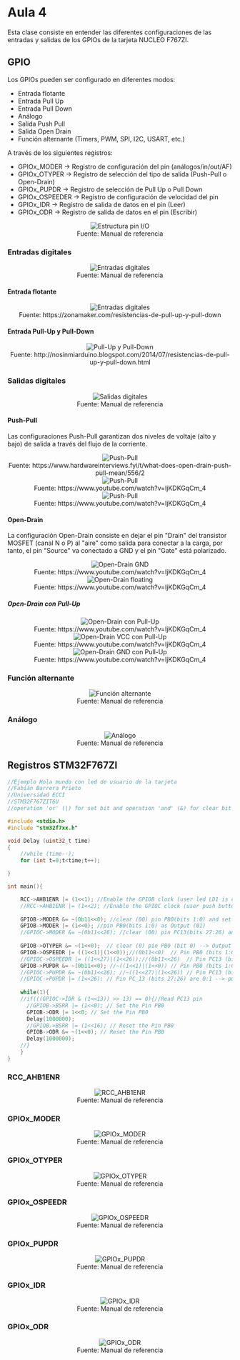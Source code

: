 <h1>Aula 4</h1>

Esta clase consiste en entender las diferentes configuraciones de las entradas y salidas de los GPIOs de la tarjeta NUCLEO F767ZI.

<h2>GPIO</h2>

Los GPIOs pueden ser configurado en diferentes modos:

- Entrada flotante
- Entrada Pull Up
- Entrada Pull Down
- Análogo
- Salida Push Pull
- Salida Open Drain
- Función alternante (Timers, PWM, SPI, I2C, USART, etc.)

A través de los siguientes registros: 

- GPIOx_MODER -> Registro de configuración del pin (análogos/in/out/AF)
- GPIOx_OTYPER -> Registro de selección del tipo de salida (Push-Pull o Open-Drain)
- GPIOx_PUPDR -> Registro de selección de Pull Up o Pull Down
- GPIOx_OSPEEDER -> Registro de configuración de velocidad del pin
- GPIOx_IDR -> Registro de salida de datos en el pin (Leer)
- GPIOx_ODR	-> Registro de salida de datos en el pin (Escribir)

<div align="center">
<img src="Imagenes/image.png" alt="Estructura pin I/O"/>
<br>
<figcaption>Fuente: Manual de referencia</figcaption>
</div>

<h3>Entradas digitales</h3>

<div align="center">
<img src="Imagenes/image-1.png" alt="Entradas digitales"/>
<br>
<figcaption>Fuente: Manual de referencia</figcaption>
</div>

<h4>Entrada flotante</h4>

<div align="center">
<img src="Imagenes/image-21.png" alt="Entradas digitales"/>
<br>
<figcaption>Fuente: https://zonamaker.com/resistencias-de-pull-up-y-pull-down</figcaption>
</div>

<h4>Entrada Pull-Up y Pull-Down</h4>

<div align="center">
<img src="Imagenes/image-14.png" alt="Pull-Up y Pull-Down"/>
<br>
<figcaption>Fuente: http://nosinmiarduino.blogspot.com/2014/07/resistencias-de-pull-up-y-pull-down.html</figcaption>
</div>

<h3>Salidas digitales</h3>


<div align="center">
<img src="Imagenes/image-2.png" alt="Salidas digitales"/>
<br>
<figcaption>Fuente: Manual de referencia</figcaption>
</div>

<h4>Push-Pull</h4>

Las configuraciones Push-Pull garantizan dos niveles de voltaje (alto y bajo) de salida a través del flujo de la corriente.

<div align="center">
<img src="Imagenes/image-5.png" alt="Push-Pull"/>
<br>
<figcaption>Fuente: https://www.hardwareinterviews.fyi/t/what-does-open-drain-push-pull-mean/556/2</figcaption>
</div>

<div align="center">
<img src="Imagenes/image-15.png" alt="Push-Pull"/>
<br>
<figcaption>Fuente: https://www.youtube.com/watch?v=IjKDKGqCm_4</figcaption>
</div>

<div align="center">
<img src="Imagenes/image-16.png" alt="Push-Pull"/>
<br>
<figcaption>Fuente: https://www.youtube.com/watch?v=IjKDKGqCm_4</figcaption>
</div>

<h4>Open-Drain</h4>

La configuración Open-Drain consiste en dejar el pin "Drain" del transistor MOSFET (canal N o P) al "aire" como salida para conectar a la carga, por tanto, el pin "Source" va conectado a GND y el pin "Gate" está polarizado.

<div align="center">
<img src="Imagenes/image-6.png" alt="Open-Drain GND"/>
<br>
<figcaption>Fuente: https://www.youtube.com/watch?v=IjKDKGqCm_4</figcaption>
</div>

<div align="center">
<img src="Imagenes/image-17.png" alt="Open-Drain floating"/>
<br>
<figcaption>Fuente: https://www.youtube.com/watch?v=IjKDKGqCm_4</figcaption>
</div>

<h5>Open-Drain con Pull-Up</h5>

<div align="center">
<img src="Imagenes/image-18.png" alt="Open-Drain con Pull-Up"/>
<br>
<figcaption>Fuente: https://www.youtube.com/watch?v=IjKDKGqCm_4</figcaption>
</div>

<div align="center">
<img src="Imagenes/image-19.png" alt="Open-Drain VCC con Pull-Up"/>
<br>
<figcaption>Fuente: https://www.youtube.com/watch?v=IjKDKGqCm_4</figcaption>
</div>

<div align="center">
<img src="Imagenes/image-20.png" alt="Open-Drain GND con Pull-Up"/>
<br>
<figcaption>Fuente: https://www.youtube.com/watch?v=IjKDKGqCm_4</figcaption>
</div>

<h3>Función alternante</h3>

<div align="center">
<img src="Imagenes/image-3.png" alt="Función alternante"/>
<br>
<figcaption>Fuente: Manual de referencia</figcaption>
</div>

<h3>Análogo</h3>

<div align="center">
<img src="Imagenes/image-4.png" alt="Análogo"/>
<br>
<figcaption>Fuente: Manual de referencia</figcaption>
</div>

<h2>Registros STM32F767ZI</h2>

```cpp
//Ejemplo Hola mundo con led de usuario de la tarjeta
//Fabián Barrera Prieto
//Universidad ECCI
//STM32F767ZIT6U
//operation 'or' (|) for set bit and operation 'and' (&) for clear bit

#include <stdio.h>
#include "stm32f7xx.h"

void Delay (uint32_t time)
{
	//while (time--);  
	for (int t=0;t<time;t++);

}

int main(){

	RCC->AHB1ENR |= (1<<1); //Enable the GPIOB clock (user led LD1 is connected to PB0)
	//RCC->AHB1ENR |= (1<<2); //Enable the GPIOC clock (user push button B1 is connected to PC13)
	
	GPIOB->MODER &= ~(0b11<<0); //clear (00) pin PB0(bits 1:0) and set as Input (00) for default 
	GPIOB->MODER |= (1<<0); //pin PB0(bits 1:0) as Output (01)
	//GPIOC->MODER &= ~(0b11<<26); //clear (00) pin PC13(bits 27:26) and set as Input (00) for default 
	
	GPIOB->OTYPER &= ~(1<<0);  // clear (0) pin PB0 (bit 0) --> Output push pull (HIGH or LOW)
	GPIOB->OSPEEDR |= ((1<<1)|(1<<0));//(0b11<<0)  // Pin PB0 (bits 1:0) as Very High Speed (11)
	//GPIOC->OSPEEDR |= ((1<<27)|(1<<26));//(0b11<<26)  // Pin PC13 (bits 27:26) as Very High Speed (11)
	GPIOB->PUPDR &= ~(0b11<<0); //~((1<<1)|(1<<0)) // Pin PB0 (bits 1:0) are 0:0 --> no pull up or pull down
	//GPIOC->PUPDR &= ~(0b11<<26); //~((1<<27)|(1<<26)) // Pin PC13 (bits 27:26) are 0:0 --> no pull up or pull down
	//GPIOC->PUPDR |= (1<<26); // Pin PC_13 (bits 27:26) are 0:1 --> pull up
	
	while(1){
    //if(((GPIOC->IDR & (1<<13)) >> 13) == 0){//Read PC13 pin
      //GPIOB->BSRR |= (1<<0); // Set the Pin PB0
      GPIOB->ODR |= 1<<0; // Set the Pin PB0
      Delay(1000000);
      //GPIOB->BSRR |= (1<<16); // Reset the Pin PB0
      GPIOB->ODR &= ~(1<<0); // Reset the Pin PB0
      Delay(1000000);
    //}
	}
}
```

<h3>RCC_AHB1ENR</h3>

<div align="center">
<img src="Imagenes/image-7.png" alt="RCC_AHB1ENR"/>
<br>
<figcaption>Fuente: Manual de referencia</figcaption>
</div>

<h3>GPIOx_MODER</h3>

<div align="center">
<img src="Imagenes/image-8.png" alt="GPIOx_MODER"/>
<br>
<figcaption>Fuente: Manual de referencia</figcaption>
</div>

<h3>GPIOx_OTYPER</h3>

<div align="center">
<img src="Imagenes/image-9.png" alt="GPIOx_OTYPER"/>
<br>
<figcaption>Fuente: Manual de referencia</figcaption>
</div>

<h3>GPIOx_OSPEEDR</h3>

<div align="center">
<img src="Imagenes/image-10.png" alt="GPIOx_OSPEEDR"/>
<br>
<figcaption>Fuente: Manual de referencia</figcaption>
</div>

<h3>GPIOx_PUPDR</h3>

<div align="center">
<img src="Imagenes/image-11.png" alt="GPIOx_PUPDR"/>
<br>
<figcaption>Fuente: Manual de referencia</figcaption>
</div>

<h3>GPIOx_IDR</h3>

<div align="center">
<img src="Imagenes/image-12.png" alt="GPIOx_IDR"/>
<br>
<figcaption>Fuente: Manual de referencia</figcaption>
</div>

<h3>GPIOx_ODR</h3>

<div align="center">
<img src="Imagenes/image-13.png" alt="GPIOx_ODR"/>
<br>
<figcaption>Fuente: Manual de referencia</figcaption>
</div>









